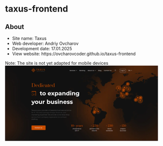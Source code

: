 # taxus-frontend

<h2>About</h2>
<ul>
  <li>Site name: Taxus</li>
  <li>Web developer: Andriy Ovcharov</li>
  <li>Development date: 17.01.2025</li>
<li>View website: https://ovcharovcoder.github.io/taxus-frontend</li>
</ul>
Note: The site is not yet adapted for mobile devices

<img src="Screenshot.png" alt="screensot">
